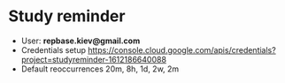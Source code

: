 # Study reminder

- User: __repbase.kiev@gmail.com__
- Credentials setup https://console.cloud.google.com/apis/credentials?project=studyreminder-1612186640088
- Default reoccurrences 20m, 8h, 1d, 2w, 2m